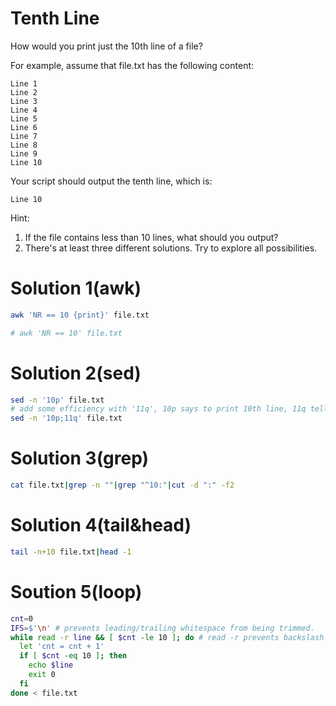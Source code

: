 # Tenth Line
How would you print just the 10th line of a file?

For example, assume that file.txt has the following content:
```
Line 1
Line 2
Line 3
Line 4
Line 5
Line 6
Line 7
Line 8
Line 9
Line 10
```
Your script should output the tenth line, which is:  
```
Line 10
```

Hint:  
1. If the file contains less than 10 lines, what should you output?  
2. There's at least three different solutions. Try to explore all possibilities.

# Solution 1(awk)
```bash
awk 'NR == 10 {print}' file.txt

# awk 'NR == 10' file.txt
```
# Solution 2(sed)
```bash
sed -n '10p' file.txt
# add some efficiency with '11q', 10p says to print 10th line, 11q tells it to quit at line 11
sed -n '10p;11q' file.txt 
```
# Solution 3(grep)
```bash
cat file.txt|grep -n ""|grep "^10:"|cut -d ":" -f2
```
# Solution 4(tail&head)
```bash
tail -n+10 file.txt|head -1
```
# Soution 5(loop)
```bash
cnt=0
IFS=$'\n' # prevents leading/trailing whitespace from being trimmed.
while read -r line && [ $cnt -le 10 ]; do # read -r prevents backslash escapes from being interpreted.
  let 'cnt = cnt + 1'
  if [ $cnt -eq 10 ]; then
    echo $line
    exit 0
  fi
done < file.txt
```
